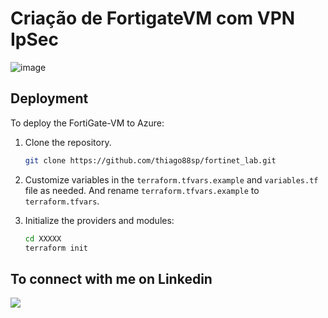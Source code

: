 # Criação de FortigateVM com VPN IpSec

![image](https://github.com/thiago88sp/fortinet_lab/assets/54182968/fa4a07c7-89f7-4801-aa0e-97f9afa9cc4c)





## Deployment

To deploy the FortiGate-VM to Azure:

1. Clone the repository.

   ```sh
   git clone https://github.com/thiago88sp/fortinet_lab.git
    ```
    
2. Customize variables in the `terraform.tfvars.example` and `variables.tf` file as needed.  And rename `terraform.tfvars.example` to `terraform.tfvars`.
3. Initialize the providers and modules:

   ```sh
   cd XXXXX
   terraform init
    ```


## To connect with me on Linkedin
[<img src="https://img.shields.io/badge/linkedin-%230077B5.svg?&style=for-the-badge&logo=linkedin&logoColor=white" />](https://www.linkedin.com/in/thiagosouzapontes/)
